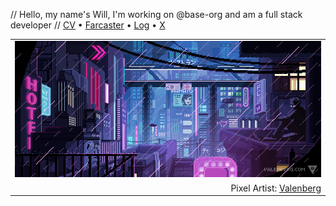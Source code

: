 // Hello, my name's Will, I'm working on @base-org and am a full stack developer
// [CV](https://wbnns.com/) &bull; [Farcaster](https://warpcast.com/wbnns) &bull; [Log](https://log.wbnns.com/) &bull; [X](https://x.com/wbnns)
<table align="center">
  <tr>
    <td width="100%" align="center">
      <a href="https://wbnns.com/">
        <img src="https://github.com/wbnns/wbnns/raw/master/hello.gif">
      </a>
    </td>
  </tr>
  <tr>
    <td width="100%" align="right">
      Pixel Artist: <a href="https://www.deviantart.com/valenberg">Valenberg</a>
    </td>
  </tr>
</table>

##
